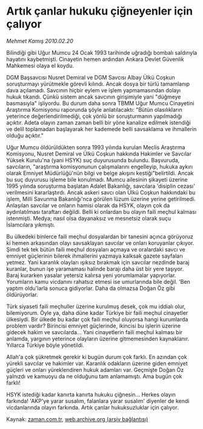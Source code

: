 # Artık çanlar hukuku çiğneyenler için çalıyor

*Mehmet Kamış 2010.02.20*

<tr><td class="metin" colspan="2" style="padding-top: 20px; padding-left: 5px; ">Bilindiği gibi Uğur Mumcu 24 Ocak 1993 tarihinde uğradığı bombalı saldırıyla hayatını kaybetmişti. Cinayetin hemen ardından Ankara Devlet Güvenlik Mahkemesi olaya el koydu.</td></tr><tr><td class="metin" colspan="2" style="padding-top: 20px; padding-left: 5px; "><p>DGM Başsavcısı Nusret Demiral ve DGM Savcısı Albay Ülkü Coşkun soruşturmayı yürütmekle görevli kılındı. Ancak dosya bir türlü tamamlanıp dava açılamadı. Savcının hiçbir eylem ve işlem yapmamasından dolayı hukuk tıkandı. Çünkü sistem ancak savcının girişimiyle yani "düğmeye basmasıyla" işliyordu. Bu durum daha sonra TBMM Uğur Mumcu Cinayetini Araştırma Komisyonu raporunda şöyle anlatılacaktı: "Bütün olasılıkların yeterince değerlendirilmediği, çok yönlü bir soruşturmanın yapılmadığı açıktır. Adeta olayın zaman zaman belli bir yöne kanalize edilmek istendiği ve delil toplamadan başlayarak her kademede belli savsaklama ve ihmallerin olduğu açıktır."
<p>Uğur Mumcu öldürüldükten sonra 1993 yılında kurulan Meclis Araştırma Komisyonu, Nusret Demiral ve Ülkü Coşkun hakkında Hakimler ve Savcılar Yüksek Kurulu'na (yani HSYK) suç duyurusunda bulundu. Başvuruda, savcıların, "araştırma komisyonunun çalışmalarını engelleyip, hukuka aykırı olarak Emniyet Müdürlüğü'nün bilgi ve belge akışını kestiği"belirtildi. Ancak bu suç duyurusu işleme bile konulmadı. Mumcu ailesinin şikayeti üzerine 1995 yılında soruşturma başlatan Adalet Bakanlığı, savcılara 'disiplin cezası' verilmesini kararlaştırdı. Ancak askeri savcı olan Ülkü Coşkun hakkındaki bu işlem, Milli Savunma Bakanlığı'nca görülen lüzum üzerine yerine getirilmedi. Anlaşılan savcılar ve onların hamisi olarak da HSYK, olayın çok da aydınlatılması taraftarı değildi. Belli ki onlardan bu olayın faili meçhul kalması istenmişti. Medya; nasıl olsa dayanaksız ve mesnetsiz olarak suçu İslamcılara yıkmıştı.
<p>Bu ülkedeki binlerce faili meçhul dosyalardan bir tanesini açınca görüyoruz ki hemen arkasından olayı savsaklayan savcılar ve onları koruyanlar çıkıyor. Şimdi tek tek bütün faili meçhul dosyaları açmaya ve oralardaki savcı ve emniyet güçlerinin bilerek ihmallerini yazmaya kalksak gazete sayfaları yetmez. Yani karanlık olayları ışıksız bırakmak için savcılar nezdinde baraj kuranlar, bunun işe yaramaması halinde barajı daha üst bir yere taşıyor. Baraj kurarken yasalar yetersiz kalırsa yeni yorumlamalar yapıyorlar. Yorumların kamu vicdanını rahatsız etmesi ise umurlarında bile değil. 'Ben yaptım oldu'larla sonuca gidiyorlar. Daha da olmazsa Doğan Öz gibi öldürüyorlar.
<p>Türk siyaseti faili meçhuller üzerine kurulmuş desek, çok mu iddialı olur, bilemiyorum. Öyle ya, daha düne kadar Türkiye bir faili meçhul cinayetler ülkesiydi. Bir ülkede bu kadar çok faili meçhul oluyorsa hangi kurumlarda problem vardır? Birincisi emniyet güçlerinde, ikincisi bu işlerin üzerine gidecek hakim ve savcılarda... Yani cinayetlerin faili meçhul kalması bir anlamda, yargının yeterince olayların üzerine gitmemesinden kaynaklanır. Yıllarca Türkiye böyle yönetildi.
<p>Allah'a çok şükretmek gerekir ki bugün durum çok farklı. En azından çok yürekli savcılar ve hakimler var. Karanlık odakların üzerine giden emniyet güçleri ve onları yüreklendiren hukuk adamları var. Geçmişte Doğan Öz yalnızdı ve kamuoyu da ne olduğunu tam anlamamıştı. Ama bugün çok farklı!
<p>HSYK istediği kadar kanırta kanırta hukuku çiğnesin... Herkes olayın farkında! 'AKP'ye yarar susalım, falanlara yarar susalım' diyenler de kendi vicdanlarında olayın farkında. Artık çanlar hukuksuzluklar için çalıyor.<br/></p></p></p></p></p></p></td></tr>

Kaynak: [zaman.com.tr](http://zaman.com.tr/yazar.do?yazino=953651), [web.archive.org (arşiv bağlantısı)](http://web.archive.org/web/20100223131325/http://zaman.com.tr:80/yazar.do?yazino=953651)
